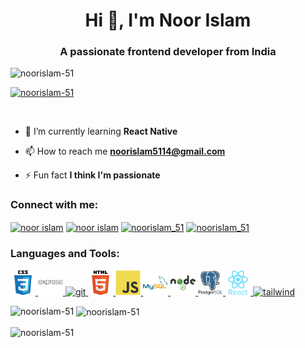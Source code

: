 <h1 align="center">Hi 👋, I'm Noor Islam</h1>
<h3 align="center">A passionate frontend developer from India</h3>
<img align="right" width="400" src"https://media.licdn.com/dms/image/D4D12AQFyRtdVa6IvtA/article-cover_image-shrink_600_2000/0/1701509537596?e=2147483647&v=beta&t=uHPhKiu750wtkLExBhz4tHW4HwtUOmPhAcSUDCnorNY">


<p align="left"> <img src="https://komarev.com/ghpvc/?username=noorislam-51&label=Profile%20views&color=0e75b6&style=flat" alt="noorislam-51" /> </p>

<p align="left"> <a href="https://github.com/ryo-ma/github-profile-trophy"><img src="https://github-profile-trophy.vercel.app/?username=noorislam-51" alt="noorislam-51" /></a> </p>

<p align="left"> <a href="https://twitter.com/" target="blank"><img src="https://img.shields.io/twitter/follow/?logo=twitter&style=for-the-badge" alt="" /></a> </p>

- 🌱 I’m currently learning **React Native**

- 📫 How to reach me **noorislam5114@gmail.com**

- ⚡ Fun fact **I think I'm passionate**

<h3 align="left">Connect with me:</h3>
<p align="left">
<a href="https://linkedin.com/in/noor islam" target="blank"><img align="center" src="https://raw.githubusercontent.com/rahuldkjain/github-profile-readme-generator/master/src/images/icons/Social/linked-in-alt.svg" alt="noor islam" height="30" width="40" /></a>
<a href="https://fb.com/noor islam" target="blank"><img align="center" src="https://raw.githubusercontent.com/rahuldkjain/github-profile-readme-generator/master/src/images/icons/Social/facebook.svg" alt="noor islam" height="30" width="40" /></a>
<a href="https://instagram.com/noorislam_51" target="blank"><img align="center" src="https://raw.githubusercontent.com/rahuldkjain/github-profile-readme-generator/master/src/images/icons/Social/instagram.svg" alt="noorislam_51" height="30" width="40" /></a>
<a href="https://www.leetcode.com/noorislam_51" target="blank"><img align="center" src="https://raw.githubusercontent.com/rahuldkjain/github-profile-readme-generator/master/src/images/icons/Social/leet-code.svg" alt="noorislam_51" height="30" width="40" /></a>
</p>

<h3 align="left">Languages and Tools:</h3>
<p align="left"> <a href="https://www.w3schools.com/css/" target="_blank" rel="noreferrer"> <img src="https://raw.githubusercontent.com/devicons/devicon/master/icons/css3/css3-original-wordmark.svg" alt="css3" width="40" height="40"/> </a> <a href="https://expressjs.com" target="_blank" rel="noreferrer"> <img src="https://raw.githubusercontent.com/devicons/devicon/master/icons/express/express-original-wordmark.svg" alt="express" width="40" height="40"/> </a> <a href="https://git-scm.com/" target="_blank" rel="noreferrer"> <img src="https://www.vectorlogo.zone/logos/git-scm/git-scm-icon.svg" alt="git" width="40" height="40"/> </a> <a href="https://www.w3.org/html/" target="_blank" rel="noreferrer"> <img src="https://raw.githubusercontent.com/devicons/devicon/master/icons/html5/html5-original-wordmark.svg" alt="html5" width="40" height="40"/> </a> <a href="https://developer.mozilla.org/en-US/docs/Web/JavaScript" target="_blank" rel="noreferrer"> <img src="https://raw.githubusercontent.com/devicons/devicon/master/icons/javascript/javascript-original.svg" alt="javascript" width="40" height="40"/> </a> <a href="https://www.mysql.com/" target="_blank" rel="noreferrer"> <img src="https://raw.githubusercontent.com/devicons/devicon/master/icons/mysql/mysql-original-wordmark.svg" alt="mysql" width="40" height="40"/> </a> <a href="https://nodejs.org" target="_blank" rel="noreferrer"> <img src="https://raw.githubusercontent.com/devicons/devicon/master/icons/nodejs/nodejs-original-wordmark.svg" alt="nodejs" width="40" height="40"/> </a> <a href="https://www.postgresql.org" target="_blank" rel="noreferrer"> <img src="https://raw.githubusercontent.com/devicons/devicon/master/icons/postgresql/postgresql-original-wordmark.svg" alt="postgresql" width="40" height="40"/> </a> <a href="https://reactjs.org/" target="_blank" rel="noreferrer"> <img src="https://raw.githubusercontent.com/devicons/devicon/master/icons/react/react-original-wordmark.svg" alt="react" width="40" height="40"/> </a> <a href="https://tailwindcss.com/" target="_blank" rel="noreferrer"> <img src="https://www.vectorlogo.zone/logos/tailwindcss/tailwindcss-icon.svg" alt="tailwind" width="40" height="40"/> </a> </p>

<p><img align="left" src="https://github-readme-stats.vercel.app/api/top-langs?username=noorislam-51&show_icons=true&locale=en&layout=compact" alt="noorislam-51" /></p>

<p>&nbsp;<img align="center" src="https://github-readme-stats.vercel.app/api?username=noorislam-51&show_icons=true&locale=en" alt="noorislam-51" /></p>

<p><img align="center" src="https://github-readme-streak-stats.herokuapp.com/?user=noorislam-51&" alt="noorislam-51" /></p>
